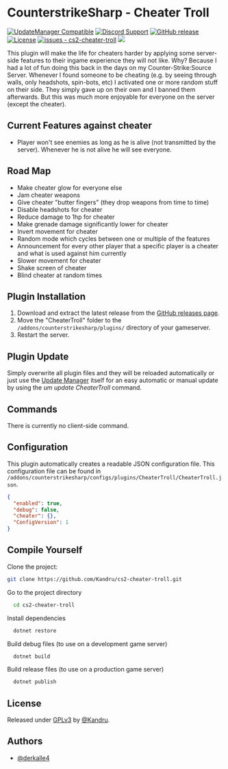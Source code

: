 # CounterstrikeSharp - Cheater Troll

[![UpdateManager Compatible](https://img.shields.io/badge/CS2-UpdateManager-darkgreen)](https://github.com/Kandru/cs2-update-manager/)
[![Discord Support](https://img.shields.io/discord/289448144335536138?label=Discord%20Support&color=darkgreen)](https://discord.gg/bkuF8xKHUt)
[![GitHub release](https://img.shields.io/github/release/Kandru/cs2-cheater-troll?include_prereleases=&sort=semver&color=blue)](https://github.com/Kandru/cs2-cheater-troll/releases/)
[![License](https://img.shields.io/badge/License-GPLv3-blue)](#license)
[![issues - cs2-cheater-troll](https://img.shields.io/github/issues/Kandru/cs2-cheater-troll?color=darkgreen)](https://github.com/Kandru/cs2-cheater-troll/issues)
[![](https://www.paypalobjects.com/en_US/i/btn/btn_donateCC_LG.gif)](https://www.paypal.com/donate/?hosted_button_id=C2AVYKGVP9TRG)

This plugin will make the life for cheaters harder by applying some server-side features to their ingame experience they will not like. Why? Because I had a lot of fun doing this back in the days on my Counter-Strike:Source Server. Whenever I found someone to be cheating (e.g. by seeing through walls, only headshots, spin-bots, etc) I activated one or more random stuff on their side. They simply gave up on their own and I banned them afterwards. But this was much more enjoyable for everyone on the server (except the cheater).

## Current Features against cheater

- Player won't see enemies as long as he is alive (not transmitted by the server). Whenever he is not alive he will see everyone.

## Road Map

- Make cheater glow for everyone else
- Jam cheater weapons
- Give cheater "butter fingers" (they drop weapons from time to time)
- Disable headshots for cheater
- Reduce damage to 1hp for cheater
- Make grenade damage significantly lower for cheater
- Invert movement for cheater
- Random mode which cycles between one or multiple of the features
- Announcement for every other player that a specific player is a cheater and what is used against him currently
- Slower movement for cheater
- Shake screen of cheater
- Blind cheater at random times

## Plugin Installation

1. Download and extract the latest release from the [GitHub releases page](https://github.com/Kandru/cs2-cheater-troll/releases/).
2. Move the "CheaterTroll" folder to the `/addons/counterstrikesharp/plugins/` directory of your gameserver.
3. Restart the server.

## Plugin Update

Simply overwrite all plugin files and they will be reloaded automatically or just use the [Update Manager](https://github.com/Kandru/cs2-update-manager/) itself for an easy automatic or manual update by using the *um update CheaterTroll* command.

## Commands

There is currently no client-side command.

## Configuration

This plugin automatically creates a readable JSON configuration file. This configuration file can be found in `/addons/counterstrikesharp/configs/plugins/CheaterTroll/CheaterTroll.json`.

```json
{
  "enabled": true,
  "debug": false,
  "cheater": {},
  "ConfigVersion": 1
}
```

## Compile Yourself

Clone the project:

```bash
git clone https://github.com/Kandru/cs2-cheater-troll.git
```

Go to the project directory

```bash
  cd cs2-cheater-troll
```

Install dependencies

```bash
  dotnet restore
```

Build debug files (to use on a development game server)

```bash
  dotnet build
```

Build release files (to use on a production game server)

```bash
  dotnet publish
```

## License

Released under [GPLv3](/LICENSE) by [@Kandru](https://github.com/Kandru).

## Authors

- [@derkalle4](https://www.github.com/derkalle4)
